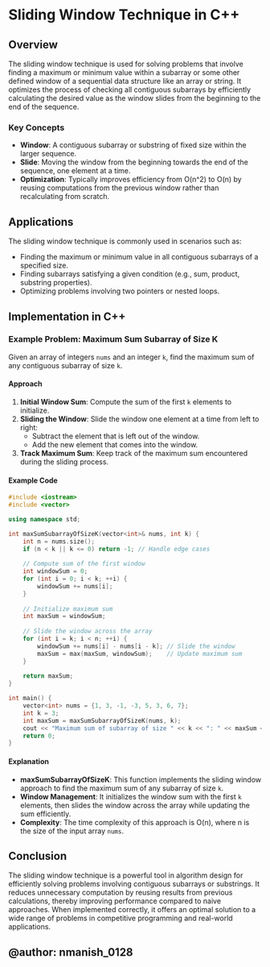 
# Sliding Window Technique in C++

## Overview

The sliding window technique is used for solving problems that involve finding a maximum or minimum value within a subarray or some other defined window of a sequential data structure like an array or string. It optimizes the process of checking all contiguous subarrays by efficiently calculating the desired value as the window slides from the beginning to the end of the sequence.

### Key Concepts

- **Window**: A contiguous subarray or substring of fixed size within the larger sequence.
- **Slide**: Moving the window from the beginning towards the end of the sequence, one element at a time.
- **Optimization**: Typically improves efficiency from O(n^2) to O(n) by reusing computations from the previous window rather than recalculating from scratch.

## Applications

The sliding window technique is commonly used in scenarios such as:

- Finding the maximum or minimum value in all contiguous subarrays of a specified size.
- Finding subarrays satisfying a given condition (e.g., sum, product, substring properties).
- Optimizing problems involving two pointers or nested loops.

## Implementation in C++

### Example Problem: Maximum Sum Subarray of Size K

Given an array of integers `nums` and an integer `k`, find the maximum sum of any contiguous subarray of size `k`.

#### Approach

1. **Initial Window Sum**: Compute the sum of the first `k` elements to initialize.
2. **Sliding the Window**: Slide the window one element at a time from left to right:
   - Subtract the element that is left out of the window.
   - Add the new element that comes into the window.
3. **Track Maximum Sum**: Keep track of the maximum sum encountered during the sliding process.

#### Example Code

```cpp
#include <iostream>
#include <vector>

using namespace std;

int maxSumSubarrayOfSizeK(vector<int>& nums, int k) {
    int n = nums.size();
    if (n < k || k <= 0) return -1; // Handle edge cases
    
    // Compute sum of the first window
    int windowSum = 0;
    for (int i = 0; i < k; ++i) {
        windowSum += nums[i];
    }
    
    // Initialize maximum sum
    int maxSum = windowSum;
    
    // Slide the window across the array
    for (int i = k; i < n; ++i) {
        windowSum += nums[i] - nums[i - k]; // Slide the window
        maxSum = max(maxSum, windowSum);    // Update maximum sum
    }
    
    return maxSum;
}

int main() {
    vector<int> nums = {1, 3, -1, -3, 5, 3, 6, 7};
    int k = 3;
    int maxSum = maxSumSubarrayOfSizeK(nums, k);
    cout << "Maximum sum of subarray of size " << k << ": " << maxSum << endl;
    return 0;
}
```

#### Explanation

- **maxSumSubarrayOfSizeK**: This function implements the sliding window approach to find the maximum sum of any subarray of size `k`.
- **Window Management**: It initializes the window sum with the first `k` elements, then slides the window across the array while updating the sum efficiently.
- **Complexity**: The time complexity of this approach is O(n), where n is the size of the input array `nums`.

## Conclusion

The sliding window technique is a powerful tool in algorithm design for efficiently solving problems involving contiguous subarrays or substrings. It reduces unnecessary computation by reusing results from previous calculations, thereby improving performance compared to naive approaches. When implemented correctly, it offers an optimal solution to a wide range of problems in competitive programming and real-world applications.

## @author: nmanish_0128
